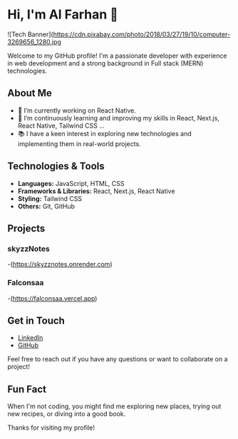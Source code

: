 # Hi, I'm Al Farhan 👋

![Tech Banner](https://cdn.pixabay.com/photo/2018/03/27/19/10/computer-3269656_1280.jpg

Welcome to my GitHub profile! I'm a passionate developer with experience in web development and a strong background in Full stack (MERN) technologies.

## About Me

- 🔭 I’m currently working on React Native.
- 🌱 I’m continuously learning and improving my skills in React, Next.js, React Native, Tailwind CSS ...
- 📚 I have a keen interest in exploring new technologies and implementing them in real-world projects.

## Technologies & Tools

- **Languages:** JavaScript, HTML, CSS
- **Frameworks & Libraries:** React, Next.js, React Native
- **Styling:** Tailwind CSS
- **Others:** Git, GitHub

## Projects

### skyzzNotes
-(https://skyzznotes.onrender.com)

### Falconsaa
-(https://falconsaa.vercel.app)

## Get in Touch

- [LinkedIn](https://linkedin.com/in/al-farhan)
- [GitHub](https://github.com/al-farhan)

Feel free to reach out if you have any questions or want to collaborate on a project!

## Fun Fact

When I'm not coding, you might find me exploring new places, trying out new recipes, or diving into a good book.

Thanks for visiting my profile!

